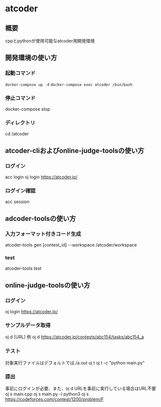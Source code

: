 # atcoder

## 概要
cppとpythonが使用可能なatcoder用開発環境

## 開発環境の使い方
### 起動コマンド
`docker-compose up -d`
`docker-compose exec atcoder /bin/bash`

### 停止コマンド
docker-compose stop

### ディレクトリ
cd /atcoder

## atcoder-cliおよびonline-judge-toolsの使い方
### ログイン
acc login
oj login https://atcoder.jp/
### ログイン確認
acc session

## adcoder-toolsの使い方
### 入力フォーマット付きコード生成
atcoder-tools gen [contest_id] --workspace /atcoder/workspace

### test
atcoder-tools test

## online-judge-toolsの使い方
### ログイン
oj login https://atcoder.jp/

### サンプルデータ取得
oj d [URL]
例
oj d https://atcoder.jp/contests/abc154/tasks/abc154_a

### テスト
対象実行ファイルはデフォルトでは./a.out
oj t
oj t -c "python main.py"

### 提出
事前にログインが必要、また、oj d URLを事前に実行している場合はURL不要
oj s main.cpp
oj s main.py -l python3 
oj s https://codeforces.com/contest/1200/problem/F